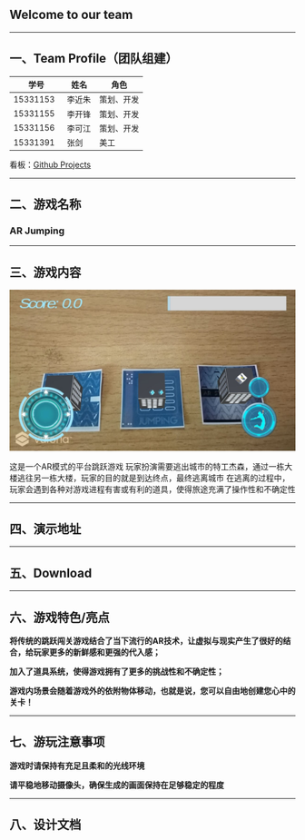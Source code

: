 ## Welcome to our team
---

## 一、Team Profile（团队组建）

|学号|姓名|角色|
|---|---|---|
|15331153   |李近朱   |策划、开发|
|15331155   |李开锋   |策划、开发|
|15331156   |李可江   |策划、开发|
|15331391   |张剑     |美工|

看板：[Github Projects](https://github.com/ARJumping/ARJumping/projects/1)  

---

## 二、游戏名称

### AR Jumping

---

## 三、游戏内容
![游戏画面](https://github.com/ARJumping/Dashboard/blob/master/img./%E6%B8%B8%E6%88%8F%E7%94%BB%E9%9D%A2.jpg)

这是一个AR模式的平台跳跃游戏
玩家扮演需要逃出城市的特工杰森，通过一栋大楼逃往另一栋大楼，玩家的目的就是到达终点，最终逃离城市
在逃离的过程中，玩家会遇到各种对游戏进程有害或有利的道具，使得旅途充满了操作性和不确定性

---

## 四、演示地址

---

## 五、Download

---

## 六、游戏特色/亮点
**将传统的跳跃闯关游戏结合了当下流行的AR技术，让虚拟与现实产生了很好的结合，给玩家更多的新鲜感和更强的代入感；**

**加入了道具系统，使得游戏拥有了更多的挑战性和不确定性；**

**游戏内场景会随着游戏外的依附物体移动，也就是说，您可以自由地创建您心中的关卡！**

---

## 七、游玩注意事项

**游戏时请保持有充足且柔和的光线环境**

**请平稳地移动摄像头，确保生成的画面保持在足够稳定的程度**

---

## 八、设计文档



